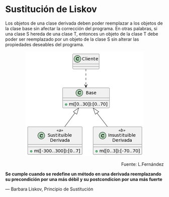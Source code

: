 # Sustitución de Liskov

Los objetos de una clase derivada deben poder reemplazar a los objetos de la clase base sin afectar la corrección del programa. En otras palabras, si una clase S hereda de una clase T, entonces un objeto de la clase T debe poder ser reemplazado por un objeto de la clase S sin alterar las propiedades deseables del programa.

<div align="center">

![](/images/liskovEIT.png.crdownload)

</div>

<div align="right">

Fuente: L.Fernández

</div>

**Se cumple cuando se redefine un método en una derivada reemplazando su precondición por una más débil y su postcondicion por una más fuerte**

— Barbara Liskov, Principio de Sustitución
